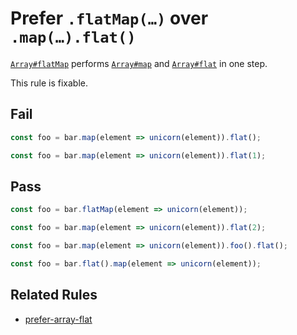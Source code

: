 # Prefer `.flatMap(…)` over `.map(…).flat()`

[`Array#flatMap`](https://developer.mozilla.org/en-US/docs/Web/JavaScript/Reference/Global_Objects/Array/flatMap) performs [`Array#map`](https://developer.mozilla.org/en-US/docs/Web/JavaScript/Reference/Global_Objects/Array/map) and [`Array#flat`](https://developer.mozilla.org/en-US/docs/Web/JavaScript/Reference/Global_Objects/Array/flat) in one step.

This rule is fixable.


## Fail

```js
const foo = bar.map(element => unicorn(element)).flat();
```

```js
const foo = bar.map(element => unicorn(element)).flat(1);
```


## Pass

```js
const foo = bar.flatMap(element => unicorn(element));
```

```js
const foo = bar.map(element => unicorn(element)).flat(2);
```

```js
const foo = bar.map(element => unicorn(element)).foo().flat();
```

```js
const foo = bar.flat().map(element => unicorn(element));
```

## Related Rules

- [prefer-array-flat](./prefer-array-flat.md)
